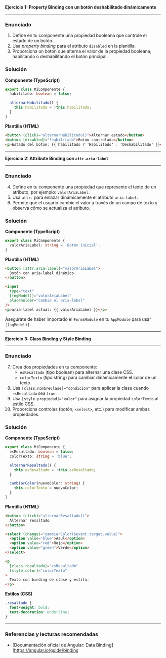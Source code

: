 **Ejercicio 1: Property Binding con un botón deshabilitado dinámicamente**

---

### Enunciado
1. Define en tu componente una propiedad booleana que controle el estado de un botón.  
2. Usa *property binding* para el atributo `disabled` en la plantilla.  
3. Proporciona un botón que alterna el valor de la propiedad booleana, habilitando o deshabilitando el botón principal.

### Solución
**Componente (TypeScript)**  
```typescript
export class MiComponente {
  habilitado: boolean = false;

  alternarHabilitado() {
    this.habilitado = !this.habilitado;
  }
}
```

**Plantilla (HTML)**  
```html
<button (click)="alternarHabilitado()">Alternar estado</button>
<button [disabled]="!habilitado">Botón controlado</button>
<p>Estado del botón: {{ habilitado ? 'Habilitado' : 'Deshabilitado' }}</p>
```

---

**Ejercicio 2: Attribute Binding con `attr.aria-label`**

---

### Enunciado
4. Define en tu componente una propiedad que represente el texto de un atributo, por ejemplo: `valorAriaLabel`.  
5. Usa `attr.` para enlazar dinámicamente el atributo `aria-label`.  
6. Permite que el usuario cambie el valor a través de un campo de texto y observa cómo se actualiza el atributo.

### Solución
**Componente (TypeScript)**  
```typescript
export class MiComponente {
  valorAriaLabel: string = 'Botón inicial';
}
```

**Plantilla (HTML)**  
```html
<button [attr.aria-label]="valorAriaLabel">
  Botón con aria-label dinámico
</button>

<input
  type="text"
  [(ngModel)]="valorAriaLabel"
  placeholder="Cambia el aria-label"
/>
<p>aria-label actual: {{ valorAriaLabel }}</p>
```

Asegúrate de haber importado el `FormsModule` en tu `AppModule` para usar `[(ngModel)]`.

---

**Ejercicio 3: Class Binding y Style Binding**

---

### Enunciado
7. Crea dos propiedades en tu componente:  
   - `esResaltado` (tipo boolean) para alternar una clase CSS.  
   - `colorTexto` (tipo string) para cambiar dinámicamente el color de un texto.  
8. Usa `[class.nombreClase]="condicion"` para aplicar la clase cuando `esResaltado` sea `true`.  
9. Usa `[style.propiedad]="valor"` para asignar la propiedad `colorTexto` al estilo CSS.  
10. Proporciona controles (botón, `<select>`, etc.) para modificar ambas propiedades.

### Solución
**Componente (TypeScript)**  
```typescript
export class MiComponente {
  esResaltado: boolean = false;
  colorTexto: string = 'blue';

  alternarResaltado() {
    this.esResaltado = !this.esResaltado;
  }

  cambiarColor(nuevoColor: string) {
    this.colorTexto = nuevoColor;
  }
}
```

**Plantilla (HTML)**  
```html
<button (click)="alternarResaltado()">
  Alternar resaltado
</button>

<select (change)="cambiarColor($event.target.value)">
  <option value="blue">Azul</option>
  <option value="red">Rojo</option>
  <option value="green">Verde</option>
</select>

<p
  [class.resaltado]="esResaltado"
  [style.color]="colorTexto"
>
  Texto con binding de clase y estilo.
</p>
```

**Estilos (CSS)**  
```css
.resaltado {
  font-weight: bold;
  text-decoration: underline;
}
```

---

### Referencias y lecturas recomendadas
- [Documentación oficial de Angular: Data Binding](https://angular.io/guide/binding
